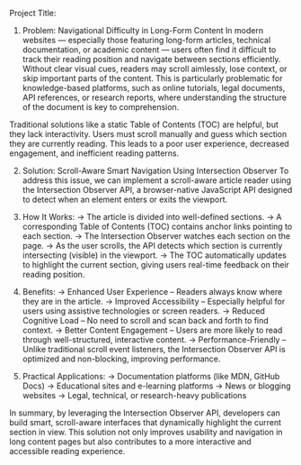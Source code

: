 Project Title: 
1. Problem: Navigational Difficulty in Long-Form Content
In modern websites — especially those featuring long-form articles, technical documentation, or academic content — users often find it difficult to track their reading position and navigate between sections efficiently. Without clear visual cues, readers may scroll aimlessly, lose context, or skip important parts of the content. This is particularly problematic for knowledge-based platforms, such as online tutorials, legal documents, API references, or research reports, where understanding the structure of the document is key to comprehension.

Traditional solutions like a static Table of Contents (TOC) are helpful, but they lack interactivity. Users must scroll manually and guess which section they are currently reading. This leads to a poor user experience, decreased engagement, and inefficient reading patterns.

2. Solution: Scroll-Aware Smart Navigation Using Intersection Observer
To address this issue, we can implement a scroll-aware article reader using the Intersection Observer API, a browser-native JavaScript API designed to detect when an element enters or exits the viewport.

3. How It Works:
-> The article is divided into well-defined sections.
-> A corresponding Table of Contents (TOC) contains anchor links pointing to each section.
-> The Intersection Observer watches each section on the page.
-> As the user scrolls, the API detects which section is currently intersecting (visible) in the viewport.
-> The TOC automatically updates to highlight the current section, giving users real-time feedback on their reading position.

4. Benefits:
-> Enhanced User Experience – Readers always know where they are in the article.
-> Improved Accessibility – Especially helpful for users using assistive technologies or screen readers.
-> Reduced Cognitive Load – No need to scroll and scan back and forth to find context.
-> Better Content Engagement – Users are more likely to read through well-structured, interactive content.
-> Performance-Friendly – Unlike traditional scroll event listeners, the Intersection Observer API is optimized and non-blocking, improving performance.

5. Practical Applications:
-> Documentation platforms (like MDN, GitHub Docs)
-> Educational sites and e-learning platforms
-> News or blogging websites
-> Legal, technical, or research-heavy publications

In summary, by leveraging the Intersection Observer API, developers can build smart, scroll-aware interfaces that dynamically highlight the current section in view. This solution not only improves usability and navigation in long content pages but also contributes to a more interactive and accessible reading experience.
